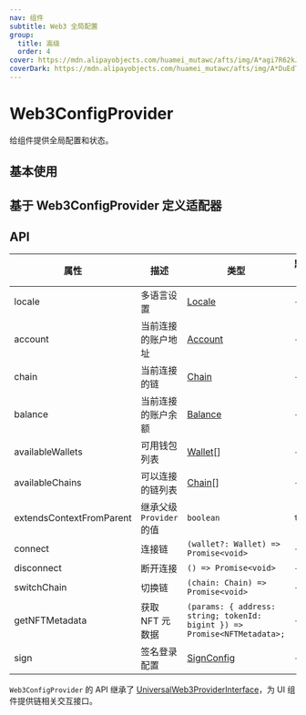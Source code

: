 ```yaml
---
nav: 组件
subtitle: Web3 全局配置
group:
  title: 高级
  order: 4
cover: https://mdn.alipayobjects.com/huamei_mutawc/afts/img/A*agi7R62kJMQAAAAAAAAAAAAADlrGAQ/original
coverDark: https://mdn.alipayobjects.com/huamei_mutawc/afts/img/A*DuEdT5NT9nwAAAAAAAAAAAAADlrGAQ/original
---
```


# Web3ConfigProvider

给组件提供全局配置和状态。

## 基本使用

<code src="./demos/basic.tsx"></code>

## 基于 Web3ConfigProvider 定义适配器

<code src="./demos/custom-adapter.tsx"></code>

## API

| 属性 | 描述 | 类型 | 默认值 | 版本 |
| --- | --- | --- | --- | --- |
| locale | 多语言设置 | [Locale](/components/types-cn#locale) | - |  |
| account | 当前连接的账户地址 | [Account](/components/types-cn#account) | - |  |
| chain | 当前连接的链 | [Chain](/components/types-cn#chain) | - |  |
| balance | 当前连接的账户余额 | [Balance](/components/connect-button-cn#balance) | - |  |
| availableWallets | 可用钱包列表 | [Wallet](/components/types-cn#wallet)\[] | - |  |
| availableChains | 可以连接的链列表 | [Chain](/components/types-cn#chain)\[] | - |  |
| extendsContextFromParent | 继承父级 `Provider` 的值 | `boolean` | `true` |  |
| connect | 连接链 | `(wallet?: Wallet) => Promise<void>` | - |  |
| disconnect | 断开连接 | `() => Promise<void>` | - |  |
| switchChain | 切换链 | `(chain: Chain) => Promise<void>` | - |  |
| getNFTMetadata | 获取 NFT 元数据 | `(params: { address: string; tokenId: bigint }) => Promise<NFTMetadata>;` | - |  |
| sign | 签名登录配置 | [SignConfig](/components/types-cn#signconfig) | - | `1.20.0` |

`Web3ConfigProvider` 的 API 继承了 [UniversalWeb3ProviderInterface](/components/types-cn#universalweb3providerinterface)，为 UI 组件提供链相关交互接口。
